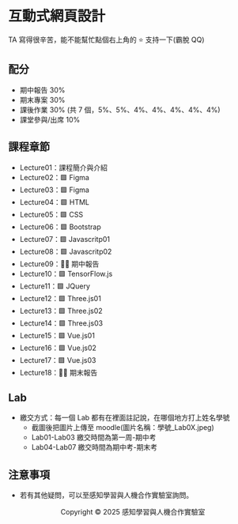 # 互動式網頁設計

TA 寫得很辛苦，能不能幫忙點個右上角的 ⭐ 支持一下(霸脫 QQ)

## 配分

-   期中報告 30%
-   期末專案 30%
-   課後作業 30% (共 7 個，5%、5%、4%、4%、4%、4%、4%)
-   課堂參與/出席 10%

## 課程章節

-   Lecture01：課程簡介與介紹
-   Lecture02：🟩 Figma
-   Lecture03：🟩 Figma
-   Lecture04：🟩 HTML
-   Lecture05：🟩 CSS
-   Lecture06：🟩 Bootstrap
-   Lecture07：🟩 Javascritp01
-   Lecture08：🟩 Javascritp02
-   Lecture09：🧑‍🏫 期中報告
-   Lecture10：🟩 TensorFlow.js
-   Lecture11：🟩 JQuery
-   Lecture12：🟩 Three.js01
-   Lecture13：🟩 Three.js02
-   Lecture14：🟩 Three.js03
-   Lecture15：🟩 Vue.js01
-   Lecture16：🟩 Vue.js02
-   Lecture17：🟩 Vue.js03
-   Lecture18：🧑‍🏫 期末報告

## Lab

-   繳交方式：每一個 Lab 都有在裡面註記說，在哪個地方打上姓名學號
    -   截圖後把圖片上傳至 moodle(圖片名稱：學號\_Lab0X.jpeg)
    -   Lab01-Lab03 繳交時間為第一周-期中考
    -   Lab04-Lab07 繳交時間為期中考-期末考

## 注意事項

-   若有其他疑問，可以至感知學習與人機合作實驗室詢問。

<p align="center">
  Copyright © 2025 感知學習與人機合作實驗室
</p>
